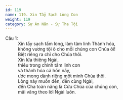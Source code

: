 ```yaml
---
id: 119
name: 119. Xin Tẩy Sạch Lòng Con
weight: 119
category: Sự Ăn Năn - Sự Tha Tội
---
```

<dl><dt>Câu 1:</dt><dd data-verse="1">Xin tẩy sạch tấm lòng, làm tâm linh Thánh hóa, <br/>không vương tội ô cho mỗi chúng con Chúa ôi! <br/>Biệt riêng ra chỉ cho Chúa thôi. <br/>Xin lửa thiêng Ngài, <br/>thiêu trong chính tâm linh con <br/>và thánh hóa cả hồn nầy, <br/>ước mong dành riêng một mình Chúa thôi. <br/>Lòng này muốn đến, đến cùng Ngài, <br/>đến Cha toàn năng là Cứu Chúa của chúng con, <br/>mãi vâng theo lời Ngài luôn. </dd></dl>
